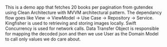 This is a demo app that fetches 20 books per pagination from gutendex using Clean Architecture with MVVM architectural pattern. The dependancy flow goes like View → ViewModel → Use Case → Repository → Service. Kingfisher is used to retrieving and storing images locally. Swift Concurrency is used for network calls. Data Transfer Object is responsible for mapping the decoded json and then we use User as the Domain Model to call only values we do care about.
